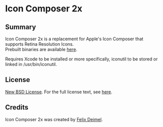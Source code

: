 # Icon Composer 2x

Summary
-------

Icon Composer 2x is a replacement for Apple's Icon Composer that supports Retina Resolution Icons.<br />
Prebuilt binaries are available [here](http://www.lemonmojo.com/work).

Requires Xcode to be installed or more specifically, iconutil to be stored or linked in /usr/bin/iconutil.

License
-------

[New BSD License](http://en.wikipedia.org/wiki/BSD_licenses). For the full license text, see [here](https://raw.github.com/LemonMojo/IconComposer2x/master/License).

Credits
-------
Icon Composer 2x was created by [Felix Deimel](https://github.com/LemonMojo).<br />
